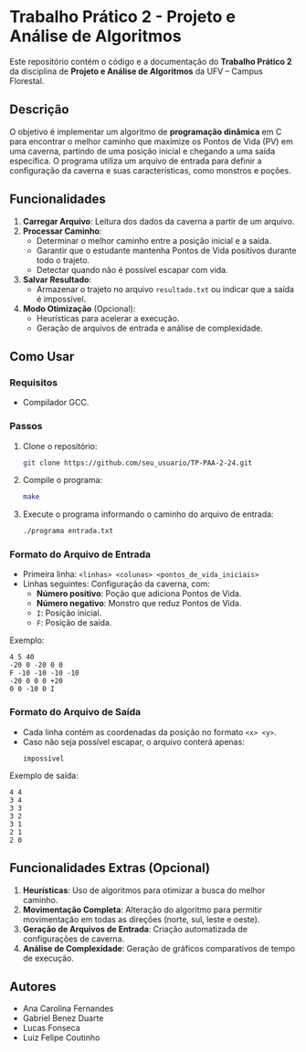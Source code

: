 
# Trabalho Prático 2 - Projeto e Análise de Algoritmos

Este repositório contém o código e a documentação do **Trabalho Prático 2** da disciplina de **Projeto e Análise de Algoritmos** da UFV – Campus Florestal.

## Descrição

O objetivo é implementar um algoritmo de **programação dinâmica** em C para encontrar o melhor caminho que maximize os Pontos de Vida (PV) em uma caverna, partindo de uma posição inicial e chegando a uma saída específica. O programa utiliza um arquivo de entrada para definir a configuração da caverna e suas características, como monstros e poções.

## Funcionalidades

1. **Carregar Arquivo**: Leitura dos dados da caverna a partir de um arquivo.
2. **Processar Caminho**:
   - Determinar o melhor caminho entre a posição inicial e a saída.
   - Garantir que o estudante mantenha Pontos de Vida positivos durante todo o trajeto.
   - Detectar quando não é possível escapar com vida.
3. **Salvar Resultado**:
   - Armazenar o trajeto no arquivo `resultado.txt` ou indicar que a saída é impossível.
4. **Modo Otimização** (Opcional):
   - Heurísticas para acelerar a execução.
   - Geração de arquivos de entrada e análise de complexidade.

## Como Usar

### Requisitos
- Compilador GCC.

### Passos
1. Clone o repositório:
   ```bash
   git clone https://github.com/seu_usuario/TP-PAA-2-24.git
   ```
2. Compile o programa:
   ```bash
   make
   ```
3. Execute o programa informando o caminho do arquivo de entrada:
   ```bash
   ./programa entrada.txt
   ```

### Formato do Arquivo de Entrada

- Primeira linha: `<linhas> <colunas> <pontos_de_vida_iniciais>`
- Linhas seguintes: Configuração da caverna, com:
  - **Número positivo**: Poção que adiciona Pontos de Vida.
  - **Número negativo**: Monstro que reduz Pontos de Vida.
  - `I`: Posição inicial.
  - `F`: Posição de saída.

Exemplo:
```
4 5 40
-20 0 -20 0 0
F -10 -10 -10 -10
-20 0 0 0 +20
0 0 -10 0 I
```

### Formato do Arquivo de Saída

- Cada linha contém as coordenadas da posição no formato `<x> <y>`.
- Caso não seja possível escapar, o arquivo conterá apenas:
  ```
  impossível
  ```

Exemplo de saída:
```
4 4
3 4
3 3
3 2
3 1
2 1
2 0
```

## Funcionalidades Extras (Opcional)

1. **Heurísticas**: Uso de algoritmos para otimizar a busca do melhor caminho.
2. **Movimentação Completa**: Alteração do algoritmo para permitir movimentação em todas as direções (norte, sul, leste e oeste).
3. **Geração de Arquivos de Entrada**: Criação automatizada de configurações de caverna.
4. **Análise de Complexidade**: Geração de gráficos comparativos de tempo de execução.

## Autores

- Ana Carolina Fernandes  
- Gabriel Benez Duarte  
- Lucas Fonseca  
- Luiz Felipe Coutinho  
